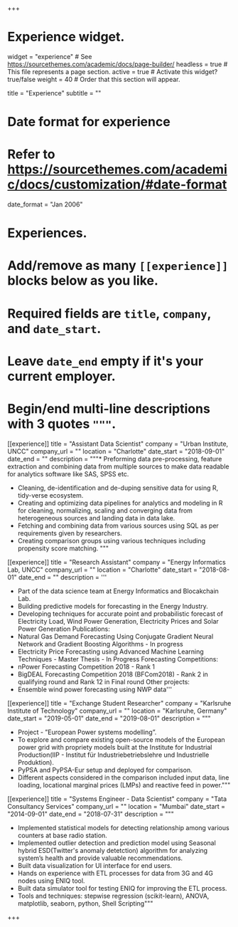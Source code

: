 +++
# Experience widget.
widget = "experience"  # See https://sourcethemes.com/academic/docs/page-builder/
headless = true  # This file represents a page section.
active = true  # Activate this widget? true/false
weight = 40  # Order that this section will appear.

title = "Experience"
subtitle = ""

# Date format for experience
#   Refer to https://sourcethemes.com/academic/docs/customization/#date-format
date_format = "Jan 2006"

# Experiences.
#   Add/remove as many `[[experience]]` blocks below as you like.
#   Required fields are `title`, `company`, and `date_start`.
#   Leave `date_end` empty if it's your current employer.
#   Begin/end multi-line descriptions with 3 quotes `"""`.
[[experience]]
  title = "Assistant Data Scientist"
  company = "Urban Institute, UNCC"
  company_url = ""
  location = "Charlotte"
  date_start = "2018-09-01"
  date_end = ""
  description = """* Preforming data pre-processing, feature extraction and combining data from multiple sources to make data readable for analytics software like SAS, SPSS etc.
* Cleaning, de-identification and de-duping sensitive data for using R, tidy-verse ecosystem.
* Creating and optimizing data pipelines for analytics and modeling in R for cleaning, normalizing, scaling and converging data from heterogeneous sources and landing data in data lake.
* Fetching and combining data from various sources using SQL as per requirements given by researchers.
* Creating comparison groups using various techniques including propensity score matching.
  """

[[experience]]
  title = "Research Assistant"
  company = "Energy Informatics Lab, UNCC"
  company_url = ""
  location = "Charlotte"
  date_start = "2018-08-01"
  date_end = ""
  description = '''
  * Part of the data science team at Energy Informatics and Blocakchain Lab.
  * Building predictive models for forecasting in the Energy Industry.
  * Developing techniques for accurate point and probabilistic forecast of Electricity Load, Wind Power Generation, Electricity Prices and Solar Power Generation
 Publications:
  * Natural Gas Demand Forecasting Using Conjugate Gradient Neural Network and Gradient Boosting Algorithms - In progress
  * Electricity Price Forecasting using Advanced Machine Learning Techniques - Master Thesis - In Progress
 Forecasting Competitions:
  * nPower Forecasting Competition 2018 - Rank 1
  * BigDEAL Forecasting Competition 2018 (BFCom2018) - Rank 2 in qualifying round and Rank 12 in Final round
 Other projects:
  * Ensemble wind power forecasting using NWP data'''

[[experience]]
  title = "Exchange Student Researcher"
  company = "Karlsruhe Institute of Technology"
  company_url = ""
  location = "Karlsruhe, Germany"
  date_start = "2019-05-01"
  date_end = "2019-08-01"
  description = """
  * Project - ”European Power systems modelling”.
  * To explore and compare existing open-source models of the European power grid with propriety models built at the Institute for Industrial Production(IIP - Institut für Industriebetriebslehre und Industrielle Produktion).
  * PyPSA and PyPSA-Eur setup and deployed for comparison.
  * Different aspects considered in the comparison included input data, line loading, locational marginal prices (LMPs) and reactive feed in power."""

[[experience]]
  title = "Systems Engineer - Data Scientist"
  company = "Tata Consultancy Services"
  company_url = ""
  location = "Mumbai"
  date_start = "2014-09-01"
  date_end = "2018-07-31"
  description = """
  * Implemented statistical models for detecting relationship among various counters at base radio station.
  * Implemented outlier detection and prediction model using Seasonal hybrid ESD(Twitter's anomaly detetction) algorithm for analyzing system’s health and provide valuable recommendations.
  * Built data visualization for UI interface for end users.
  * Hands on experience with ETL processes for data from 3G and 4G nodes using ENIQ tool.
  * Built data simulator tool for testing ENIQ for improving the ETL process.
  * Tools and techniques: stepwise regression (scikit-learn), ANOVA, matplotlib, seaborn, python, Shell Scripting"""


+++
